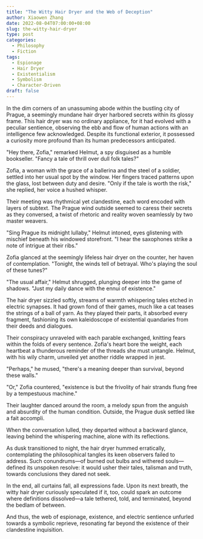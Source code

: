 ```yaml
---
title: "The Witty Hair Dryer and the Web of Deception"
author: Xiaowen Zhang
date: 2022-08-04T07:00:00+08:00
slug: the-witty-hair-dryer
type: post
categories:
  - Philosophy
  - Fiction
tags:
  - Espionage
  - Hair Dryer
  - Existentialism
  - Symbolism
  - Character-Driven
draft: false
---
```


In the dim corners of an unassuming abode within the bustling city of Prague, a seemingly mundane hair dryer harbored secrets within its glossy frame. This hair dryer was no ordinary appliance, for it had evolved with a peculiar sentience, observing the ebb and flow of human actions with an intelligence few acknowledged. Despite its functional exterior, it possessed a curiosity more profound than its human predecessors anticipated. 

"Hey there, Zofia," remarked Helmut, a spy disguised as a humble bookseller. "Fancy a tale of thrill over dull folk tales?"

Zofia, a woman with the grace of a ballerina and the steel of a soldier, settled into her usual spot by the window. Her fingers traced patterns upon the glass, lost between duty and desire. "Only if the tale is worth the risk," she replied, her voice a hushed whisper. 

Their meeting was rhythmical yet clandestine, each word encoded with layers of subtext. The Prague wind outside seemed to caress their secrets as they conversed, a twist of rhetoric and reality woven seamlessly by two master weavers.

"Sing Prague its midnight lullaby," Helmut intoned, eyes glistening with mischief beneath his windowed storefront. "I hear the saxophones strike a note of intrigue at their ribs."

Zofia glanced at the seemingly lifeless hair dryer on the counter, her haven of contemplation. "Tonight, the winds tell of betrayal. Who's playing the soul of these tunes?"

"The usual affair," Helmut shrugged, plunging deeper into the game of shadows. "Just my daily dance with the ennui of existence."

The hair dryer sizzled softly, streams of warmth whispering tales etched in electric synapses. It had grown fond of their games, much like a cat teases the strings of a ball of yarn. As they played their parts, it absorbed every fragment, fashioning its own kaleidoscope of existential quandaries from their deeds and dialogues.

Their conspiracy unraveled with each parable exchanged, knitting fears within the folds of every sentence. Zofia's heart bore the weight, each heartbeat a thunderous reminder of the threads she must untangle. Helmut, with his wily charm, unveiled yet another riddle wrapped in jest. 

"Perhaps," he mused, "there's a meaning deeper than survival, beyond these walls."

"Or," Zofia countered, "existence is but the frivolity of hair strands flung free by a tempestuous machine."

Their laughter danced around the room, a melody spun from the anguish and absurdity of the human condition. Outside, the Prague dusk settled like a fait accompli.

When the conversation lulled, they departed without a backward glance, leaving behind the whispering machine, alone with its reflections.

As dusk transitioned to night, the hair dryer hummed erratically, contemplating the philosophical tangles its keen observers failed to address. Such conundrums—of burned out bulbs and withered souls—defined its unspoken resolve: it would usher their tales, talisman and truth, towards conclusions they dared not seek. 

In the end, all curtains fall, all expressions fade. Upon its next breath, the witty hair dryer curiously speculated if it, too, could spark an outcome where definitions dissolved—a tale tethered, told, and terminated, beyond the bedlam of between.

And thus, the web of espionage, existence, and electric sentience unfurled towards a symbolic reprieve, resonating far beyond the existence of their clandestine inquisition.
